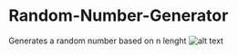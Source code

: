 # Random-Number-Generator
Generates a random number based on n lenght
![alt text](https://i.imgur.com/ABTEeIt.png)

